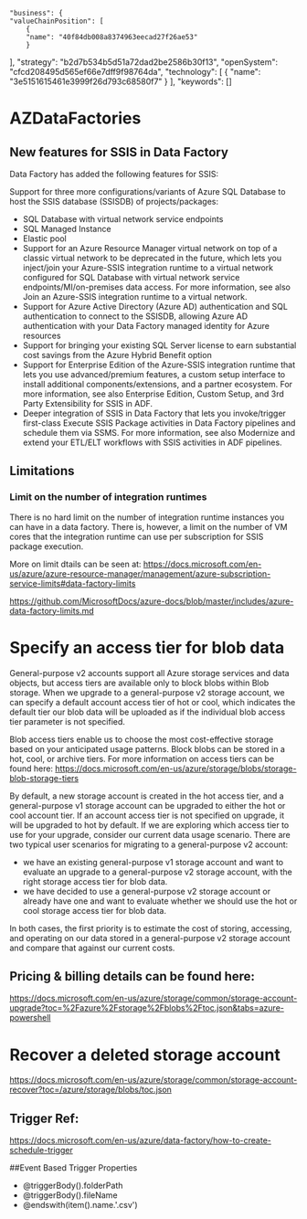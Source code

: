     "business": { 
    "valueChainPosition": [ 
        { 
        "name": "40f84db008a8374963eecad27f26ae53" 
        } 
], 
     "strategy": "b2d7b534b5d51a72dad2be2586b30f13", 
     "openSystem": "cfcd208495d565ef66e7dff9f98764da", 
     "technology": [ 
          { 
            "name": "3e5151615461e3999f26d793c68580f7" 
           } 
], 
      "keywords": []


# AZDataFactories

## New features for SSIS in Data Factory
Data Factory has added the following features for SSIS:

Support for three more configurations/variants of Azure SQL Database to host the SSIS database (SSISDB) of projects/packages:
- SQL Database with virtual network service endpoints
- SQL Managed Instance
- Elastic pool
- Support for an Azure Resource Manager virtual network on top of a classic virtual network to be deprecated in the future, which lets you inject/join your Azure-SSIS integration runtime to a virtual network configured for SQL Database with virtual network service endpoints/MI/on-premises data access. For more information, see also Join an Azure-SSIS integration runtime to a virtual network.
- Support for Azure Active Directory (Azure AD) authentication and SQL authentication to connect to the SSISDB, allowing Azure AD authentication with your Data Factory managed identity for Azure resources
- Support for bringing your existing SQL Server license to earn substantial cost savings from the Azure Hybrid Benefit option
- Support for Enterprise Edition of the Azure-SSIS integration runtime that lets you use advanced/premium features, a custom setup interface to install additional components/extensions, and a partner ecosystem. For more information, see also Enterprise Edition, Custom Setup, and 3rd Party Extensibility for SSIS in ADF.
- Deeper integration of SSIS in Data Factory that lets you invoke/trigger first-class Execute SSIS Package activities in Data Factory pipelines and schedule them via SSMS. For more information, see also Modernize and extend your ETL/ELT workflows with SSIS activities in ADF pipelines.

## Limitations

### Limit on the number of integration runtimes
There is no hard limit on the number of integration runtime instances you can have in a data factory. There is, however, a limit on the number of VM cores that the integration runtime can use per subscription for SSIS package execution. 

More on limit dtails can be seen at:
https://docs.microsoft.com/en-us/azure/azure-resource-manager/management/azure-subscription-service-limits#data-factory-limits

https://github.com/MicrosoftDocs/azure-docs/blob/master/includes/azure-data-factory-limits.md

# Specify an access tier for blob data
General-purpose v2 accounts support all Azure storage services and data objects, but access tiers are available only to block blobs within Blob storage. When we upgrade to a general-purpose v2 storage account, we can specify a default account access tier of hot or cool, which indicates the default tier our blob data will be uploaded as if the individual blob access tier parameter is not specified.

Blob access tiers enable us to choose the most cost-effective storage based on your anticipated usage patterns. Block blobs can be stored in a hot, cool, or archive tiers. For more information on access tiers can be found here: https://docs.microsoft.com/en-us/azure/storage/blobs/storage-blob-storage-tiers

By default, a new storage account is created in the hot access tier, and a general-purpose v1 storage account can be upgraded to either the hot or cool account tier. If an account access tier is not specified on upgrade, it will be upgraded to hot by default. If we are exploring which access tier to use for your upgrade, consider our current data usage scenario. There are two typical user scenarios for migrating to a general-purpose v2 account:

- we have an existing general-purpose v1 storage account and want to evaluate an upgrade to a general-purpose v2 storage account, with the right storage access tier for blob data.
- we have decided to use a general-purpose v2 storage account or already have one and want to evaluate whether we should use the hot or cool storage access tier for blob data.

In both cases, the first priority is to estimate the cost of storing, accessing, and operating on our data stored in a general-purpose v2 storage account and compare that against our current costs.

## Pricing & billing details can be found here: 
https://docs.microsoft.com/en-us/azure/storage/common/storage-account-upgrade?toc=%2Fazure%2Fstorage%2Fblobs%2Ftoc.json&tabs=azure-powershell

# Recover a deleted storage account
https://docs.microsoft.com/en-us/azure/storage/common/storage-account-recover?toc=/azure/storage/blobs/toc.json

## Trigger Ref:
https://docs.microsoft.com/en-us/azure/data-factory/how-to-create-schedule-trigger

##Event Based Trigger Properties
- @triggerBody().folderPath
- @triggerBody().fileName
- @endswith(item().name.'.csv')

